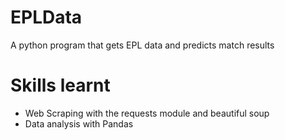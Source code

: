 # EPLData
A python program that gets EPL data and predicts match results

# Skills learnt
- Web Scraping with the requests module and beautiful soup
- Data analysis with Pandas
